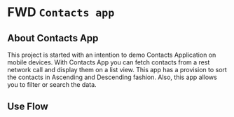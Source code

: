 # FWD `Contacts app` 

## About Contacts App
This project is started with an intention to demo Contacts Application on mobile devices. With Contacts App you can fetch contacts from a rest network call and display them on a list view. This app has a provision to sort the contacts in Ascending and Descending fashion. Also, this app allows you to filter or search the data.

## Use Flow